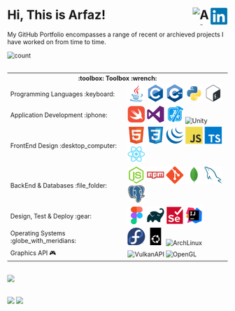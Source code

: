 <div align="left">
  <h1> Hi, This is Arfaz!
  <a href="https://www.linkedin.com/in/arfazhxss/"><img align="right" src="https://github.com/devicons/devicon/blob/v2.15.1/icons/linkedin/linkedin-original.svg" alt="Arfaz's LinkedIn" width="40" height="40"></a>
  <a href="https://open.spotify.com/user/0ctvc2qy815zx9ymyx4d2iao6?si=1dde8243f1f44c4c"><img align="right" src="https://user-images.githubusercontent.com/33750251/59486049-ec63fa80-8e6f-11e9-8d17-9a31324a63e8.png" alt="Arfaz's Spotify" width="40" height="40"> </a>
  </h1>
  <p>My GitHub Portfolio encompasses a range of recent or archieved projects I have worked on from time to time.</p>
</div>
<div align="left">
  <img src="https://profile-counter.glitch.me/{arfazhxss}/count.svg" alt="count">
</div>
<br>

<table>
  <tr>
    <th colspan="2">:toolbox: Toolbox :wrench:</th>
  </tr>
  <tr>
    <td>Programming Languages :keyboard:</td>
    <td>
      <img src="https://github.com/devicons/devicon/blob/v2.15.1/icons/java/java-original.svg" alt="Java" width="40" height="40">
      <img src="https://github.com/devicons/devicon/blob/v2.15.1/icons/c/c-original.svg" alt="C" width="40" height="40">
      <img src="https://github.com/devicons/devicon/blob/v2.15.1/icons/cplusplus/cplusplus-original.svg" alt="C++" width="40" height="40">
      <img src="https://github.com/devicons/devicon/blob/v2.15.1/icons/python/python-original.svg" alt="Python" width="40" height="40">
      <img src="https://github.com/devicons/devicon/blob/v2.15.1/icons/bash/bash-original.svg" alt="Bash" width="40" height="40">
    </td>
  </tr>
  <tr>
    <td>Application Development :iphone:</td>
    <td>
      <img src="https://github.com/devicons/devicon/blob/v2.15.1/icons/swift/swift-original.svg" alt="Swift" width="40" height="40">
      <!---<img src="https://github.com/devicons/devicon/blob/v2.15.1/icons/kotlin/kotlin-original.svg" alt="Kotlin" width="40" height="40">--->
      <img src="https://github.com/devicons/devicon/blob/v2.15.1/icons/visualstudio/visualstudio-plain.svg" alt="Visual Studio" width="40" height="40">
      <img src="https://github.com/devicons/devicon/blob/v2.15.1/icons/xcode/xcode-plain.svg" alt="XCode" width="40" height="40">
      <img src="https://github.com/arfazhxss/arfazhxss/blob/main/1%20Resources/unity-original.svg" alt="Unity" width="40" height="40">
<!--       <img src="https://github.com/devicons/devicon/blob/v2.15.1/icons/unrealengine/unrealengine-original.svg" alt="Unreal" width="40" height="40"> -->
    </td>
  </tr>
  <tr>
    <td>FrontEnd Design :desktop_computer:</td>
    <td>
      <img src="https://github.com/devicons/devicon/blob/v2.15.1/icons/html5/html5-original.svg" alt="HTML" width="40" height="40">
      <img src="https://github.com/devicons/devicon/blob/v2.15.1/icons/css3/css3-original.svg" alt="CSS" width="40" height="40">
      <img src="https://github.com/devicons/devicon/blob/v2.15.1/icons/jquery/jquery-original.svg" alt="JQuery" width="40" height="40">
      <img src="https://github.com/devicons/devicon/blob/v2.15.1/icons/javascript/javascript-original.svg" alt="JavaScript" width="40" height="40">
      <img src="https://github.com/devicons/devicon/blob/v2.15.1/icons/typescript/typescript-original.svg" alt="TypeScript" width="40" height="40">
      <img src="https://github.com/devicons/devicon/blob/v2.15.1/icons/react/react-original.svg" alt="ReactJS" width="40" height="40">
    </td>
  </tr>
  <tr>
    <td>BackEnd & Databases :file_folder:</td>
    <td>
      <img src="https://github.com/devicons/devicon/blob/v2.15.1/icons/nodejs/nodejs-original.svg" alt="NodeJS" width="40" height="40">
      <img src="https://github.com/devicons/devicon/blob/v2.15.1/icons/npm/npm-original-wordmark.svg" alt="npm" width="40" height="40">
      <img src="https://github.com/devicons/devicon/blob/v2.15.1/icons/git/git-plain.svg" alt="Git" width="40" height="40">
      <!---<img src="https://github.com/devicons/devicon/blob/v2.15.1/icons/r/r-original.svg" alt="R" width="40" height="40">--->
      <img src="https://github.com/devicons/devicon/blob/v2.15.1/icons/mongodb/mongodb-original.svg" alt="MongoDB" width="40" height="40">
      <img src="https://github.com/devicons/devicon/blob/v2.15.1/icons/mysql/mysql-original.svg" alt="MySQL" width="40" height="40">
      <img src="https://github.com/devicons/devicon/blob/v2.15.1/icons/postgresql/postgresql-original.svg" alt="postgreSQL" width="40" height="40">
    </td>
  </tr>
    <tr>
    <td>Design, Test & Deploy :gear:</td>
    <td>
      <img src="https://github.com/devicons/devicon/blob/v2.15.1/icons/figma/figma-original.svg" alt="Figma" width="40" height="40">
      <img src="https://github.com/devicons/devicon/blob/v2.15.1/icons/gradle/gradle-plain.svg" alt="Gradle" width="40" height="40">
      <img src="https://github.com/devicons/devicon/blob/v2.15.1/icons/selenium/selenium-original.svg" alt="Selenium" width="40" height="40">
      <img src="https://github.com/devicons/devicon/blob/v2.15.1/icons/intellij/intellij-original.svg" alt="IntelliJ" width="40" height="40">
    </td>
  </tr>
  <tr>
    <td>Operating Systems :globe_with_meridians:</td>
    <td>
      <img src="https://github.com/devicons/devicon/blob/v2.15.1/icons/fedora/fedora-original.svg" alt="Fedora" width="40" height="40">
      <img src="https://github.com/devicons/devicon/blob/v2.15.1/icons/ubuntu/ubuntu-plain.svg" alt="Ubuntu" width="40" height="40">
<!--       <img src="https://github.com/devicons/devicon/blob/v2.15.1/icons/unix/unix-original.svg" alt="Unix" width="40" height="40"> -->
<!--       <img src="https://archlinux.org/static/logos/archlinux-logo-light-scalable.1ae4cc2e2469.svg" alt="ArchLinux" height="40"> -->
      <img src="https://github.com/arfazhxss/arfazhxss/blob/main/1%20Resources/Arch.svg" alt="ArchLinux" height="40">
    </td>
  </tr>
  <tr>
    <td>Graphics API 🎮</td>
    <td>
      <img src="https://github.com/arfazhxss/arfazhxss/blob/main/1%20Resources/VulkanAPI.svg" alt="VulkanAPI" width="140" height="70">
      <img src="https://github.com/arfazhxss/arfazhxss/blob/main/1%20Resources/OpenGL.svg" alt="OpenGL" width="140" height="70">
    </td>
  </tr>
</table>

<br>
<div align="left">
  <img src="https://github-readme-stats.vercel.app/api/top-langs?username=arfazhxss&layout=compact&theme=algolia&show_icons=true" height = "185"/> </img>
  <!---<img src="https://github-readme-stats.vercel.app/api?username=arfazhxss&theme=algolia&show_icons=true" height = "185"/>-->
</div>

<br>
<p align="left">
  <a href="https://www.arfazhxss.com"><img src="https://img.shields.io/badge/website-%231a73e8.svg?style=for-the-badge&logo=google-chrome&logoColor=white"></a>
  <a href="mailto:arfazhussain@uvic.ca"><img src="https://img.shields.io/badge/email-%23D14836.svg?style=for-the-badge&logo=gmail&logoColor=white"></a>
</p>
<!-- <p>
  <a href="https://www.linkedin.com/in/arfazhxss/"><img src="https://github.com/devicons/devicon/blob/v2.15.1/icons/linkedin/linkedin-original.svg" alt="linkedIn" width="40" height="40"></a>
  <a href="https://open.spotify.com/user/0ctvc2qy815zx9ymyx4d2iao6?si=1dde8243f1f44c4c"><img src="https://user-images.githubusercontent.com/33750251/59486049-ec63fa80-8e6f-11e9-8d17-9a31324a63e8.png" alt="Spotify" width="40" height="40"> </a>
</p> -->

<!--- <img src="" alt="" width="40" height="40"> --->

<!--- 
### :toolbox: :wrench:Toolbox:
<div>
  <img src = "https://github.com/devicons/devicon/blob/v2.15.1/icons/java/java-original.svg" alt="Java" width="40" height="40">
  <img src = "https://github.com/devicons/devicon/blob/v2.15.1/icons/c/c-original.svg" alt="C" width="40" height="40">
  <img src = "https://github.com/devicons/devicon/blob/v2.15.1/icons/cplusplus/cplusplus-original.svg" alt="C++" width="40" height="40">
  <img src = "https://github.com/devicons/devicon/blob/v2.15.1/icons/csharp/csharp-original.svg" alt="C#" width="40" height="40">
  <img src = "https://github.com/devicons/devicon/blob/v2.15.1/icons/python/python-original.svg" alt="Python" width="40" height="40">
  <img src = "https://github.com/devicons/devicon/blob/v2.15.1/icons/swift/swift-original.svg" alt="Swift" width="40" height="40">
  <img src = "https://github.com/devicons/devicon/blob/v2.15.1/icons/kotlin/kotlin-original.svg" alt="Kotlin" width="40" height="40"">
  <img src = "https://github.com/devicons/devicon/blob/v2.15.1/icons/javascript/javascript-original.svg" alt="JavaScript" width="40" height="40">
  <img src = "https://github.com/devicons/devicon/blob/v2.15.1/icons/typescript/typescript-original.svg" alt="TypeScript" width="40" height="40">
  <img src = "https://github.com/devicons/devicon/blob/v2.15.1/icons/html5/html5-original.svg" alt="HTML" width="40" height="40">
  <img src = "https://github.com/devicons/devicon/blob/v2.15.1/icons/css3/css3-original.svg" alt="CSS" width="40" height="40">
  <img src = "https://github.com/devicons/devicon/blob/v2.15.1/icons/jquery/jquery-original.svg" alt="JQuery" width="40" height="40">
  <img src = "https://github.com/devicons/devicon/blob/v2.15.1/icons/nodejs/nodejs-original.svg" alt="nodeJS" width="40" height="40">
  <img src = "https://github.com/devicons/devicon/blob/v2.15.1/icons/express/express-original.svg" alt="express" width="40" height="40">
  <img src = "https://github.com/devicons/devicon/blob/v2.15.1/icons/react/react-original.svg" alt="ReactJS" width="40" height="40">
  <img src = "https://github.com/devicons/devicon/blob/v2.15.1/icons/mongodb/mongodb-original.svg" alt="MongoDB" width="40" height="40">
  <img src = "https://github.com/devicons/devicon/blob/v2.15.1/icons/mysql/mysql-original.svg" alt="MySQL" width="40" height="40">
  <img src = "https://github.com/devicons/devicon/blob/v2.15.1/icons/r/r-original.svg" alt="R" width="40" height="40">
  <img src = "https://github.com/devicons/devicon/blob/v2.15.1/icons/npm/npm-original-wordmark.svg" alt="npm" width="40" height="40">
  <img src = "https://github.com/devicons/devicon/blob/v2.15.1/icons/git/git-plain.svg" alt="Git" width="40" height="40">
</div>
--->

<!---
Icon Packs Taken From:
https://github.com/devicons/devicon/tree/v2.15.1/icons/
--->
